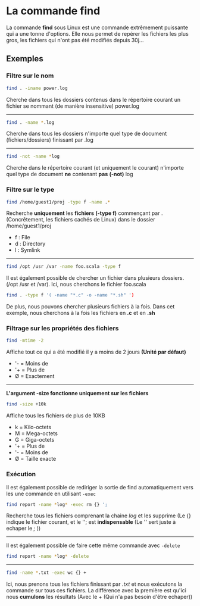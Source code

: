 # La commande find

La commande **find** sous Linux est une commande extrêmement puissante
qui a une tonne d'options. Elle nous permet de repérer les fichiers les
plus gros, les fichiers qui n'ont pas été modifiés depuis 30j...

## Exemples

### Filtre sur le nom

```bash
find . -iname power.log
```

Cherche dans tous les dossiers contenus dans le répertoire courant un
fichier se nommant (de manière insensitive) power.log

------------------------------------------------------------------------

```bash
find . -name *.log
```

Cherche dans tous les dossiers n'importe quel type de document
(fichiers/dossiers) finissant par .log

------------------------------------------------------------------------

```bash
find -not -name *log
```

Cherche dans le répertoire courant (et uniquement le courant) n'importe
quel type de document **ne** contenant **pas** **(-not)** log

### Filtre sur le type

```bash
find /home/guest1/proj -type f -name .*
```

Recherche **uniquement** les **fichiers** **(-type f)** commençant par .
(Concrêtement, les fichiers cachés de Linux) dans le dossier
/home/guest1/proj

  * f : File
  * d : Directory
  * l : Symlink

------------------------------------------------------------------------

```bash
find /opt /usr /var -name foo.scala -type f
```

Il est également possible de chercher un fichier dans plusieurs
dossiers. (/opt /usr et /var). Ici, nous cherchons le fichier foo.scala

```bash
find . -type f '( -name "*.c" -o -name "*.sh" ')
```

De plus, nous pouvons chercher plusieurs fichiers à la fois. Dans cet
exemple, nous cherchons à la fois les fichiers en **.c** et en **.sh**

### Filtrage sur les propriétés des fichiers

```bash
find -mtime -2
```

Affiche tout ce qui a été modifié il y a moins de 2 jours **(Unité par
défaut)**

  * '- = Moins de
  * '+ = Plus de
  * Ø = Exactement

------------------------------------------------------------------------

**L'argument -size fonctionne uniquement sur les fichiers**

```bash
find -size +10k
```

Affiche tous les fichiers de plus de 10KB

  * k = Kilo-octets
  * M = Mega-octets
  * G = Giga-octets
  * '+ = Plus de
  * '- = Moins de
  * Ø = Taille exacte

### Exécution

Il est également possible de rediriger la sortie de find automatiquement
vers les une commande en utilisant `-exec`

```bash
find report -name *log* -exec rm {} ';
```

Recherche tous les fichiers comprenant la chaine *log* et les supprime
(Le {} indique le fichier courant, et le ''; est **indispensable** (Le
'' sert juste à echaper le *;* ))

------------------------------------------------------------------------

Il est également possible de faire cette même commande avec
`-delete`

```bash
find report -name *log* -delete
```

------------------------------------------------------------------------

```bash
find -name *.txt -exec wc {} +
```

Ici, nous prenons tous les fichiers finissant par *.txt* et nous
exécutons la commande sur tous ces fichiers. La différence avec la
première est qu'ici nous **cumulons** les résultats (Avec le + (Qui
n'a pas besoin d'être echaper))
